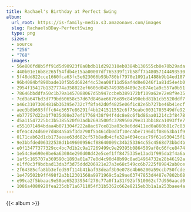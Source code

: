 ```yaml
---
title: Rachael's Birthday at Perfect Swing
album:
  url_root: https://is-family-media.s3.amazonaws.com/images
  slug: RachaelsBDay-PerfectSwing
  type: png
  sizes:
  - source
  - "256"
  - "768"
  images:
  - 56e806fd8b5ff91d5d90923f8a8bdb11d292310eb0384b130555cb0e70b29ada
  - 440b01e16b8e265f54fdb4e15aa00007df765339f17b58ff7a48057144493530
  - 5f48dd822cce1660fca63fc5e623066b93b780bf7970e1091a1488b9b14ed187
  - 96b4084bf890bade10f5b5d6824f4c53ea08f11d56af4d0e0246f1a81d54e4b0
  - 2954f15417b1327774a358822ef6605d045749385d489c2c874e1a9c557a0b51
  - 78646bbddfa50c1b79a1457088067d5b947ccbeb389172bf109a62e72e8f9e35
  - 7cd9a647bd3d779bd60658c57d67d846ae6676e89c84b90ebd81b1cb5520ddf7
  - a46c31073064816b36395e732c7f8fa42d0f4825e06f1c82e5b727be46b41ecf
  - aee3b8b693fffc64e3657e86291f4bb241511552c6f75eabc0031703549dfe92
  - eb77757d22a1f7035d08e37ef17768438f94f4dc8e8c6fbd86aa01214c3f8478
  - d5a11547225bc3b5385520f03adb2693500fc378950a29e313bb18ca1093ffe7
  - e551071494bdaa4b071304f222a8ac67ce81ba03c0e6dd411ed0a860b81c7c83
  - 0feac424d60e7d484a5a5f3da798f5a461db0d3f10ecabe7196d1f08053ba1f9
  - 0171cab62d1cb173aeae63d682cf57b8adb4cfe32a4694ccac79f61e930415f1
  - 9e3bbfded06322538d1b49600956cf88640009c34b253364c55c4568d73bbd4b
  - e0f13477377329cc4bc7d1b2c9a17269499c9e29395b0864509af8c66fce8474
  - 1e54c8e690e8be6a63084e290d08d42e5cef1ff8475335e13ad1f995da2f4a6a
  - 1af5c165707a369590c1893a01a77e0d4c90d48b99c8ad14964732e28b46192a
  - e1ff0c3f9bdbad13da3f3d75ddd206921e27a3e68c549cc6b7225f09842ab0ce
  - 2f64385cfa8bb3efed59f114b41baf93deaf3b9e078e4b66200a59ccb750fcde
  - 1e479502b9ff498f2a3b12301568a9971969c5a29ae63747853d4487e7802b68
  - e99ca2f5bbaac9e50ae65233954f278c77a0f1a31f92bf510062cf7d956aacd0
  - 1086a4080920fea235db71a6711054f31b5362c662e8215eb3b1a1a253baee4a
---
```

{{< album >}}
